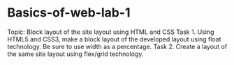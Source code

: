 # Basics-of-web-lab-1
Topic: Block layout of the site layout using HTML and CSS Task 1. Using HTML5 and CSS3, make a block layout of the developed layout using float technology. Be sure to use width as a percentage. Task 2. Create a layout of the same site layout using flex/grid technology.
